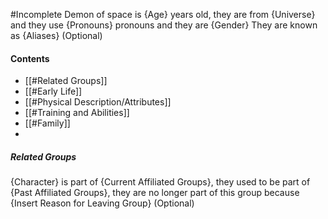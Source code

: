 #Incomplete
Demon of space is {Age} years old, they are from {Universe} and they use {Pronouns} pronouns and they are {Gender}
They are known as {Aliases} (Optional)
#### Contents
- [[#Related Groups]]
- [[#Early Life]]
- [[#Physical Description/Attributes]]
- [[#Training and Abilities]]
- [[#Family]]
- 
##### Related Groups
{Character} is part of {Current Affiliated Groups}, they used to be part of {Past Affiliated Groups}, they are no longer part of this group because {Insert Reason for Leaving Group} (Optional)